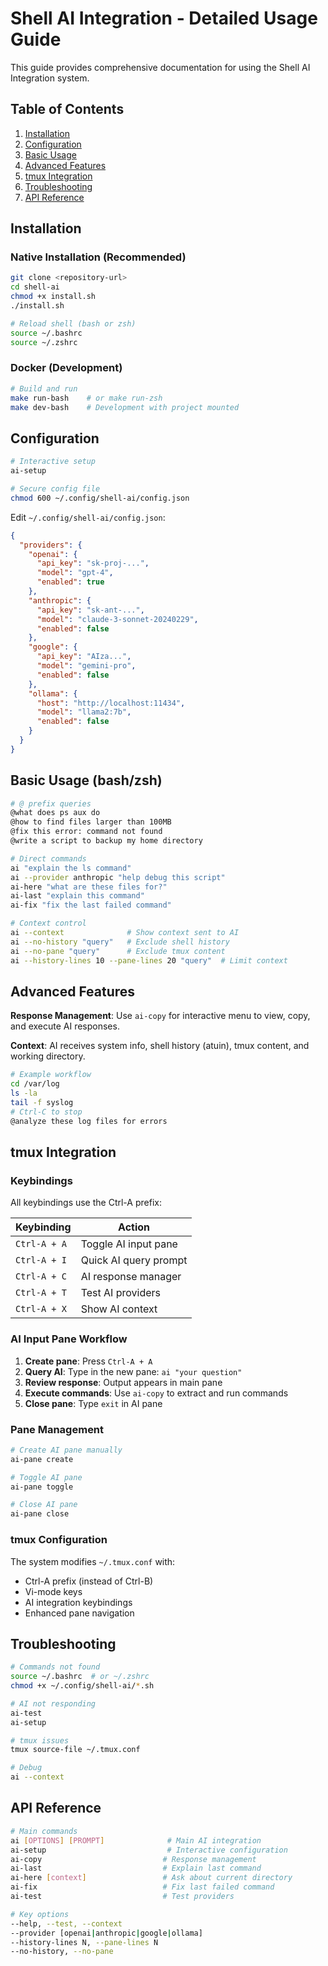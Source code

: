 # Shell AI Integration - Detailed Usage Guide

This guide provides comprehensive documentation for using the Shell AI Integration system.

## Table of Contents

1. [Installation](#installation)
2. [Configuration](#configuration)
3. [Basic Usage](#basic-usage)
4. [Advanced Features](#advanced-features)
5. [tmux Integration](#tmux-integration)
6. [Troubleshooting](#troubleshooting)
7. [API Reference](#api-reference)

## Installation

### Native Installation (Recommended)

```bash
git clone <repository-url>
cd shell-ai
chmod +x install.sh
./install.sh

# Reload shell (bash or zsh)
source ~/.bashrc
source ~/.zshrc
```

### Docker (Development)

```bash
# Build and run
make run-bash    # or make run-zsh
make dev-bash    # Development with project mounted
```

## Configuration

```bash
# Interactive setup
ai-setup

# Secure config file
chmod 600 ~/.config/shell-ai/config.json
```

Edit `~/.config/shell-ai/config.json`:
```json
{
  "providers": {
    "openai": {
      "api_key": "sk-proj-...",
      "model": "gpt-4",
      "enabled": true
    },
    "anthropic": {
      "api_key": "sk-ant-...",
      "model": "claude-3-sonnet-20240229",
      "enabled": false
    },
    "google": {
      "api_key": "AIza...",
      "model": "gemini-pro",
      "enabled": false
    },
    "ollama": {
      "host": "http://localhost:11434",
      "model": "llama2:7b",
      "enabled": false
    }
  }
}
```

## Basic Usage (bash/zsh)

```bash
# @ prefix queries
@what does ps aux do
@how to find files larger than 100MB
@fix this error: command not found
@write a script to backup my home directory

# Direct commands
ai "explain the ls command"
ai --provider anthropic "help debug this script"
ai-here "what are these files for?"
ai-last "explain this command"
ai-fix "fix the last failed command"

# Context control
ai --context              # Show context sent to AI
ai --no-history "query"   # Exclude shell history
ai --no-pane "query"      # Exclude tmux content
ai --history-lines 10 --pane-lines 20 "query"  # Limit context
```

## Advanced Features

**Response Management**: Use `ai-copy` for interactive menu to view, copy, and execute AI responses.

**Context**: AI receives system info, shell history (atuin), tmux content, and working directory.

```bash
# Example workflow
cd /var/log
ls -la
tail -f syslog
# Ctrl-C to stop
@analyze these log files for errors
```

## tmux Integration

### Keybindings

All keybindings use the Ctrl-A prefix:

| Keybinding | Action |
|------------|--------|
| `Ctrl-A + A` | Toggle AI input pane |
| `Ctrl-A + I` | Quick AI query prompt |
| `Ctrl-A + C` | AI response manager |
| `Ctrl-A + T` | Test AI providers |
| `Ctrl-A + X` | Show AI context |

### AI Input Pane Workflow

1. **Create pane**: Press `Ctrl-A + A`
2. **Query AI**: Type in the new pane: `ai "your question"`
3. **Review response**: Output appears in main pane
4. **Execute commands**: Use `ai-copy` to extract and run commands
5. **Close pane**: Type `exit` in AI pane

### Pane Management

```bash
# Create AI pane manually
ai-pane create

# Toggle AI pane
ai-pane toggle

# Close AI pane
ai-pane close
```

### tmux Configuration

The system modifies `~/.tmux.conf` with:
- Ctrl-A prefix (instead of Ctrl-B)
- Vi-mode keys
- AI integration keybindings
- Enhanced pane navigation

## Troubleshooting

```bash
# Commands not found
source ~/.bashrc  # or ~/.zshrc
chmod +x ~/.config/shell-ai/*.sh

# AI not responding  
ai-test
ai-setup

# tmux issues
tmux source-file ~/.tmux.conf

# Debug
ai --context
```

## API Reference

```bash
# Main commands
ai [OPTIONS] [PROMPT]              # Main AI integration
ai-setup                           # Interactive configuration
ai-copy                           # Response management
ai-last                           # Explain last command
ai-here [context]                 # Ask about current directory
ai-fix                            # Fix last failed command
ai-test                           # Test providers

# Key options
--help, --test, --context
--provider [openai|anthropic|google|ollama]
--history-lines N, --pane-lines N
--no-history, --no-pane
``` 
